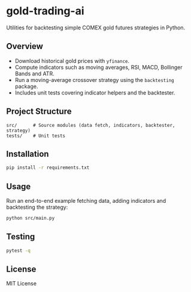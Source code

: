 # gold-trading-ai

Utilities for backtesting simple COMEX gold futures strategies in Python.

## Overview
- Download historical gold prices with `yfinance`.
- Compute indicators such as moving averages, RSI, MACD, Bollinger Bands and ATR.
- Run a moving-average crossover strategy using the `backtesting` package.
- Includes unit tests covering indicator helpers and the backtester.

## Project Structure
```
src/      # Source modules (data fetch, indicators, backtester, strategy)
tests/    # Unit tests
```

## Installation
```bash
pip install -r requirements.txt
```

## Usage
Run an end-to-end example fetching data, adding indicators and
backtesting the strategy:
```bash
python src/main.py
```

## Testing
```bash
pytest -q
```

## License
MIT License
